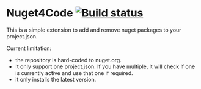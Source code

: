 # Nuget4Code [![Build status](https://travis-ci.org/fforjan/nuget4code.svg)](https://travis-ci.org/fforjan/nuget4code)

This is a simple extension to add and remove nuget packages to your project.json.

Current limitation:
- the repository is hard-coded to nuget.org.
- It only support one project.json. If you have multiple, it will check if one is currently active and use that one if required.
- it only installs the latest version.